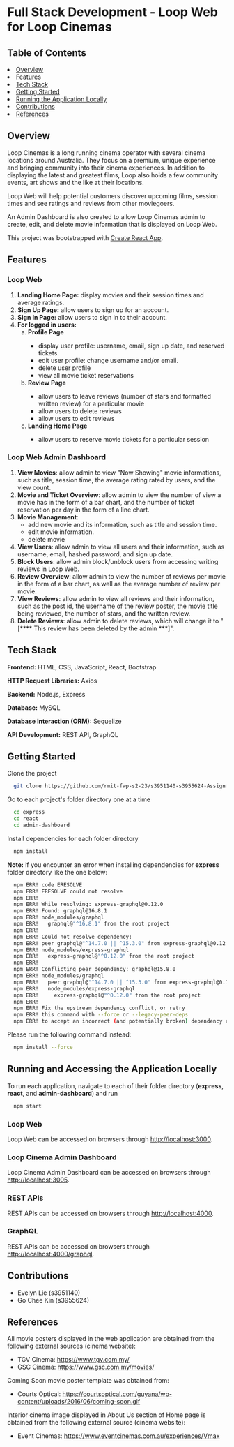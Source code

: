 <h1>Full Stack Development - Loop Web for Loop Cinemas</h1>

<h2>Table of Contents</h2>
    <li><a href="#overview">Overview</a></li>
    <li><a href="#features">Features</a></li>
    <li><a href="#tech-stack">Tech Stack</a></li>
    <li><a href="#getting-started">Getting Started</a></li>
    <li><a href="#running-the-application">Running the Application Locally</a></li>
    <li><a href="#contributions">Contributions</a></li>
    <li><a href="#references">References</a></li>

## Overview
Loop Cinemas is a long running cinema operator with several cinema locations around Australia. They focus on a premium, unique experience and bringing community into their cinema experiences. In addition to displaying the latest and greatest films, Loop also holds a few community events, art shows and the like at their locations.

Loop Web will help potential customers discover upcoming films, session times and see ratings and reviews from other moviegoers.

An Admin Dashboard is also created to allow Loop Cinemas admin to create, edit, and delete movie information that is displayed on Loop Web.

This project was bootstrapped with [Create React App](https://github.com/facebook/create-react-app).

## Features
### Loop Web
1. **Landing Home Page:** display movies and their session times and average ratings.
2. **Sign Up Page:** allow users to sign up for an account.
3. **Sign In Page:** allow users to sign in to their account.
4. **For logged in users:**
    <ol type="a">
        <li><strong>Profile Page</strong></li>
        <ul>
            <li>display user profile: username, email, sign up date, and reserved tickets.</li>
            <li>edit user profile: change username and/or email.</li>
            <li>delete user profile</li>
            <li>view all movie ticket reservations</li>
        </ul>
        <li><strong>Review Page</strong></li>
        <ul>
            <li>allow users to leave reviews (number of stars and formatted written review) for a particular movie</li>
            <li>allow users to delete reviews</li>
            <li>allow users to edit reviews</li>
        </ul>
        <li><strong>Landing Home Page</strong></li>
        <ul>
            <li>allow users to reserve movie tickets for a particular session</li>
        </ul>
    </ol>
### Loop Web Admin Dashboard
1. **View Movies**: allow admin to view "Now Showing" movie informations, such as title, session time, the average rating rated by users, and the view count.
2. **Movie and Ticket Overview**: allow admin to view the number of view a movie has in the form of a bar chart, and the number of ticket reservation per day in the form of a line chart.
3. **Movie Management**:
   <ul>
        <li>add new movie and its information, such as title and session time.</li>
        <li>edit movie information.</li>
        <li>delete movie</li>
    </ul>
4. **View Users**: allow admin to view all users and their information, such as username, email, hashed password, and sign up date.
5. **Block Users**: allow admin block/unblock users from accessing writing reviews in Loop Web.
6. **Review Overview**: allow admin to view the number of reviews per movie in the form of a bar chart, as well as the average number of review per movie.
7. **View Reviews**: allow admin to view all reviews and their information, such as the post id, the username of the review poster, the movie title being reviewed, the number of stars, and the written review.
8. **Delete Reviews**: allow admin to delete reviews, which will change it to "[**** This review has been deleted by the admin ***]".

## Tech Stack
**Frontend:** HTML, CSS, JavaScript, React, Bootstrap

**HTTP Request Libraries:** Axios

**Backend:** Node.js, Express

**Database:** MySQL

**Database Interaction (ORM):** Sequelize

**API Development:** REST API, GraphQL

## Getting Started
Clone the project

```bash
  git clone https://github.com/rmit-fwp-s2-23/s3951140-s3955624-Assignment-1
```

Go to each project's folder directory one at a time
```bash
  cd express
  cd react
  cd admin-dashboard
```
Install dependencies for each folder directory

```bash
  npm install
```

<strong>Note:</strong> if you encounter an error when installing dependencies for <strong>express</strong> folder directory like the one below:
```bash
  npm ERR! code ERESOLVE
  npm ERR! ERESOLVE could not resolve
  npm ERR! 
  npm ERR! While resolving: express-graphql@0.12.0
  npm ERR! Found: graphql@16.8.1
  npm ERR! node_modules/graphql
  npm ERR!   graphql@"^16.8.1" from the root project
  npm ERR! 
  npm ERR! Could not resolve dependency:
  npm ERR! peer graphql@"^14.7.0 || ^15.3.0" from express-graphql@0.12.0
  npm ERR! node_modules/express-graphql
  npm ERR!   express-graphql@"^0.12.0" from the root project
  npm ERR! 
  npm ERR! Conflicting peer dependency: graphql@15.8.0
  npm ERR! node_modules/graphql
  npm ERR!   peer graphql@"^14.7.0 || ^15.3.0" from express-graphql@0.12.0
  npm ERR!   node_modules/express-graphql
  npm ERR!     express-graphql@"^0.12.0" from the root project
  npm ERR! 
  npm ERR! Fix the upstream dependency conflict, or retry
  npm ERR! this command with --force or --legacy-peer-deps
  npm ERR! to accept an incorrect (and potentially broken) dependency resolution.
```
Please run the following command instead:
```bash
  npm install --force
```
## Running and Accessing the Application Locally
To run each application, navigate to each of their folder directory (<strong>express</strong>, <strong>react</strong>, and <strong>admin-dashboard</strong>) and run
```bash
  npm start
```

### Loop Web
Loop Web can be accessed on browsers through <a href="http://localhost:3000">http://localhost:3000</a>.

### Loop Cinema Admin Dashboard
Loop Cinema Admin Dashboard can be accessed on browsers through <a href="http://localhost:3005">http://localhost:3005</a>.

### REST APIs
REST APIs can be accessed on browsers through <a href="http://localhost:4000">http://localhost:4000</a>.

### GraphQL
REST APIs can be accessed on browsers through <a href="http://localhost:4000/graphql">http://localhost:4000/graphql</a>.

## Contributions
- Evelyn Lie (s3951140)
- Go Chee Kin (s3955624)

## References
All movie posters displayed in the web application are obtained from the following external sources (cinema website):
- TGV Cinema: https://www.tgv.com.my/
- GSC Cinema: https://www.gsc.com.my/movies/

Coming Soon movie poster template was obtained from: 
- Courts Optical: https://courtsoptical.com/guyana/wp-content/uploads/2016/06/coming-soon.gif

Interior cinema image displayed in About Us section of Home page is obtained from the following external source (cinema website):
- Event Cinemas: https://www.eventcinemas.com.au/experiences/Vmax
